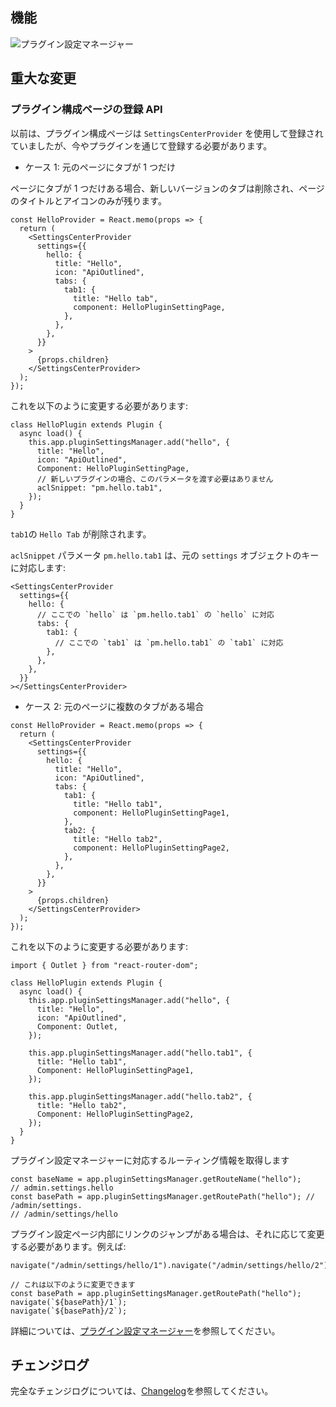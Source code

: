 ## 機能

![プラグイン設定マネージャー](https://static-docs.nocobase.com/36c65785e5b8bb5eb39419a87e684eea.png)

## 重大な変更

### プラグイン構成ページの登録 API

以前は、プラグイン構成ページは `SettingsCenterProvider` を使用して登録されていましたが、今やプラグインを通じて登録する必要があります。

* ケース 1: 元のページにタブが 1 つだけ

ページにタブが 1 つだけある場合、新しいバージョンのタブは削除され、ページのタイトルとアイコンのみが残ります。

```
const HelloProvider = React.memo(props => {
  return (
    <SettingsCenterProvider
      settings={{
        hello: {
          title: "Hello",
          icon: "ApiOutlined",
          tabs: {
            tab1: {
              title: "Hello tab",
              component: HelloPluginSettingPage,
            },
          },
        },
      }}
    >
      {props.children}
    </SettingsCenterProvider>
  );
});
```

これを以下のように変更する必要があります:

```
class HelloPlugin extends Plugin {
  async load() {
    this.app.pluginSettingsManager.add("hello", {
      title: "Hello",
      icon: "ApiOutlined",
      Component: HelloPluginSettingPage,
      // 新しいプラグインの場合、このパラメータを渡す必要はありません
      aclSnippet: "pm.hello.tab1",
    });
  }
}
```

`tab1`の `Hello Tab` が削除されます。

`aclSnippet` パラメータ `pm.hello.tab1` は、元の `settings` オブジェクトのキーに対応します:

```
<SettingsCenterProvider
  settings={{
    hello: {
      // ここでの `hello` は `pm.hello.tab1` の `hello` に対応
      tabs: {
        tab1: {
          // ここでの `tab1` は `pm.hello.tab1` の `tab1` に対応
        },
      },
    },
  }}
></SettingsCenterProvider>
```

* ケース 2: 元のページに複数のタブがある場合

```
const HelloProvider = React.memo(props => {
  return (
    <SettingsCenterProvider
      settings={{
        hello: {
          title: "Hello",
          icon: "ApiOutlined",
          tabs: {
            tab1: {
              title: "Hello tab1",
              component: HelloPluginSettingPage1,
            },
            tab2: {
              title: "Hello tab2",
              component: HelloPluginSettingPage2,
            },
          },
        },
      }}
    >
      {props.children}
    </SettingsCenterProvider>
  );
});
```

これを以下のように変更する必要があります:

```
import { Outlet } from "react-router-dom";

class HelloPlugin extends Plugin {
  async load() {
    this.app.pluginSettingsManager.add("hello", {
      title: "Hello",
      icon: "ApiOutlined",
      Component: Outlet,
    });

    this.app.pluginSettingsManager.add("hello.tab1", {
      title: "Hello tab1",
      Component: HelloPluginSettingPage1,
    });

    this.app.pluginSettingsManager.add("hello.tab2", {
      title: "Hello tab2",
      Component: HelloPluginSettingPage2,
    });
  }
}
```

プラグイン設定マネージャーに対応するルーティング情報を取得します

```
const baseName = app.pluginSettingsManager.getRouteName("hello");
// admin.settings.hello
const basePath = app.pluginSettingsManager.getRoutePath("hello"); // /admin/settings.
// /admin/settings/hello
```

プラグイン設定ページ内部にリンクのジャンプがある場合は、それに応じて変更する必要があります。例えば:

```
navigate("/admin/settings/hello/1").navigate("/admin/settings/hello/2");

// これは以下のように変更できます
const basePath = app.pluginSettingsManager.getRoutePath("hello");
navigate(`${basePath}/1`);
navigate(`${basePath}/2`);
```

詳細については、[プラグイン設定マネージャー](https://docs.nocobase.com/development/client)を参照してください。

## チェンジログ

完全なチェンジログについては、[Changelog](https://github.com/nocobase/nocobase/blob/main/CHANGELOG.md)を参照してください。